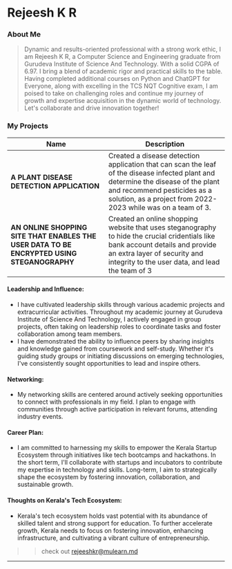 # Rejeesh K R

### About Me

> Dynamic and results-oriented professional with a strong work ethic, I am Rejeesh K R, a Computer Science and Engineering graduate from Gurudeva Institute of Science And Technology.
> With a solid CGPA of 6.97. I bring a blend of academic rigor and practical skills to the table. Having completed additional courses on Python and ChatGPT for Everyone, along with excelling in the TCS NQT Cognitive exam, I am poised to take on challenging roles and continue my journey of growth and expertise acquisition in the dynamic world of technology.
>  Let's collaborate and drive innovation together!



### My Projects

| Name                | Description                                                               |
|---------------------|---------------------------------------------------------------------------|
| **A PLANT DISEASE DETECTION APPLICATION**  | Created a disease detection application that can scan the leaf of the disease infected plant and determine the disease of the plant and recommend pesticides as a solution, as a project from 2022-2023 while was on a team of 3.|
| **AN ONLINE SHOPPING SITE THAT ENABLES THE USER DATA TO BE ENCRYPTED USING STEGANOGRAPHY**  | Created an online shopping website that uses steganography to hide the crucial cridentials like bank account details and provide an extra layer of security and integrity to the user data, and lead the team of 3| 

#### Leadership and Influence:

- I have cultivated leadership skills through various academic projects and extracurricular activities. Throughout my academic journey at Gurudeva Institute of Science And Technology, I actively engaged in group projects, often taking on leadership roles to coordinate tasks
and foster collaboration among team members.
- I have demonstrated the ability to influence peers by sharing insights and knowledge gained from coursework and self-study. Whether it's
guiding study groups or initiating discussions on emerging technologies, I've consistently sought opportunities to lead and inspire others.

#### Networking:

- My networking skills are centered around actively seeking opportunities to connect with professionals in my field. I plan to engage with communities through active participation in relevant forums, attending industry events.
#### Career Plan:

-  I am committed to harnessing my skills to empower the Kerala Startup Ecosystem through initiatives like tech bootcamps and hackathons. In the short term, I'll collaborate with startups and incubators to contribute my expertise in technology and skills. Long-term, I aim to strategically shape the ecosystem by fostering innovation, collaboration, and sustainable growth.

#### Thoughts on Kerala's Tech Ecosystem:

- Kerala's tech ecosystem holds vast potential with its abundance of skilled talent and strong support for education. To further accelerate growth, Kerala needs to focus on fostering innovation, enhancing infrastructure, and cultivating a vibrant culture of entrepreneurship.

>> check out [rejeeshkr@mulearn.md](./profiles/rejeeshkr@mulearn.md)

---

